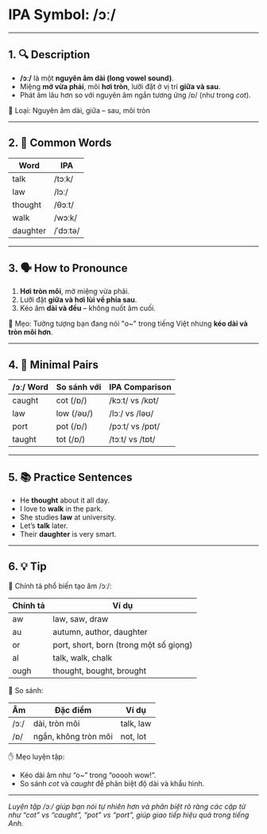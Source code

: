 # IPA Symbol: /ɔː/

---

## 1. 🔍 Description

- **/ɔː/** là một **nguyên âm dài (long vowel sound)**.
- Miệng **mở vừa phải**, môi **hơi tròn**, lưỡi đặt ở vị trí **giữa và sau**.
- Phát âm lâu hơn so với nguyên âm ngắn tương ứng /ɒ/ (như trong *cot*).

📍 Loại: Nguyên âm dài, giữa – sau, môi tròn

---

## 2. 📝 Common Words

| Word     | IPA           |
|----------|---------------|
| talk     | /tɔːk/        |
| law      | /lɔː/         |
| thought  | /θɔːt/        |
| walk     | /wɔːk/        |
| daughter | /ˈdɔːtə/      |

---

## 3. 🗣️ How to Pronounce

1. **Hơi tròn môi**, mở miệng vừa phải.
2. Lưỡi đặt **giữa và hơi lùi về phía sau**.
3. Kéo âm **dài và đều** – không nuốt âm cuối.

🧠 Mẹo: Tưởng tượng bạn đang nói "o~" trong tiếng Việt nhưng **kéo dài và tròn môi hơn**.

---

## 4. 🎯 Minimal Pairs

| /ɔː/ Word | So sánh với | IPA Comparison     |
|-----------|--------------|--------------------|
| caught    | cot (/ɒ/)    | /kɔːt/ vs /kɒt/    |
| law       | low (/əʊ/)   | /lɔː/ vs /ləʊ/     |
| port      | pot (/ɒ/)    | /pɔːt/ vs /pɒt/    |
| taught    | tot (/ɒ/)    | /tɔːt/ vs /tɒt/    |

---

## 5. 📚 Practice Sentences

- He **thought** about it all day.
- I love to **walk** in the park.
- She studies **law** at university.
- Let’s **talk** later.
- Their **daughter** is very smart.

---

## 6. 💡 Tip

📌 Chính tả phổ biến tạo âm /ɔː/:

| Chính tả | Ví dụ                       |
|----------|-----------------------------|
| aw       | law, saw, draw              |
| au       | autumn, author, daughter    |
| or       | port, short, born (trong một số giọng) |
| al       | talk, walk, chalk           |
| ough     | thought, bought, brought    |

🎯 So sánh:

| Âm       | Đặc điểm              | Ví dụ      |
|----------|------------------------|------------|
| /ɔː/     | dài, tròn môi         | talk, law  |
| /ɒ/      | ngắn, không tròn môi  | not, lot   |

✋ Mẹo luyện tập:

- Kéo dài âm như “o~” trong “ooooh wow!”.
- So sánh *cot* và *caught* để phân biệt độ dài và khẩu hình.

---

*Luyện tập /ɔː/ giúp bạn nói tự nhiên hơn và phân biệt rõ ràng các cặp từ như “cot” vs “caught”, “pot” vs “port”, giúp giao tiếp hiệu quả trong tiếng Anh.*

